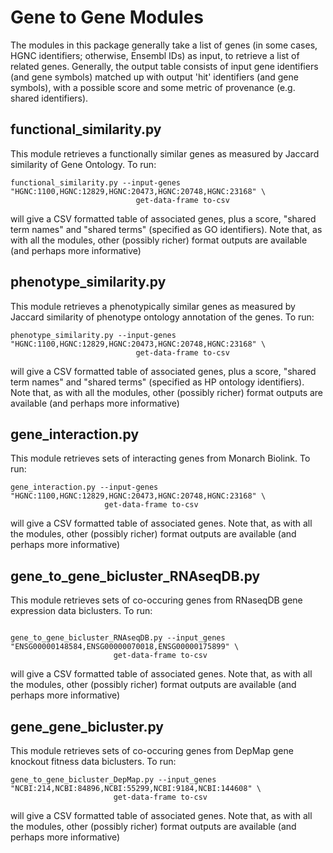 # Gene to Gene Modules

The modules in this package generally take a list of genes (in some cases,  HGNC identifiers; otherwise, Ensembl IDs)
as input, to retrieve a list of related genes. Generally, the output table consists of input gene identifiers
(and gene symbols) matched up with output 'hit' identifiers (and gene symbols),  with a possible score and some 
metric of provenance (e.g. shared identifiers).

## functional_similarity.py

This module retrieves a functionally similar genes as measured by Jaccard similarity of Gene Ontology. To run:

``` 
functional_similarity.py --input-genes "HGNC:1100,HGNC:12829,HGNC:20473,HGNC:20748,HGNC:23168" \
                            get-data-frame to-csv
```

will give a CSV formatted table of associated genes, plus a score, "shared term names" and 
"shared terms" (specified as GO identifiers). Note that, as with all the modules,
other (possibly richer) format outputs are available (and perhaps more informative)

## phenotype_similarity.py

This module retrieves a phenotypically similar genes  as measured by Jaccard similarity of phenotype ontology 
annotation of the genes. To run:

``` 
phenotype_similarity.py --input-genes "HGNC:1100,HGNC:12829,HGNC:20473,HGNC:20748,HGNC:23168" \
                            get-data-frame to-csv
```

will give a CSV formatted table of associated genes, plus a score, "shared term names" and 
"shared terms" (specified as HP ontology identifiers). Note that, as with all the modules,
other (possibly richer) format outputs are available (and perhaps more informative)

## gene_interaction.py

This module retrieves sets of interacting genes from Monarch Biolink. To run:

``` 
gene_interaction.py --input-genes "HGNC:1100,HGNC:12829,HGNC:20473,HGNC:20748,HGNC:23168" \
                     get-data-frame to-csv
```

will give a CSV formatted table of associated genes. Note that, as with all the modules,
other (possibly richer) format outputs are available (and perhaps more informative)

## gene_to_gene_bicluster_RNAseqDB.py

This module retrieves sets of co-occuring genes from RNaseqDB gene expression data biclusters. To run:

``` 

gene_to_gene_bicluster_RNAseqDB.py --input_genes "ENSG00000148584,ENSG00000070018,ENSG00000175899" \
                       get-data-frame to-csv
```

will give a CSV formatted table of associated genes. Note that, as with all the modules,
other (possibly richer) format outputs are available (and perhaps more informative)

## gene_gene_bicluster.py

This module retrieves sets of co-occuring genes from DepMap gene knockout fitness data biclusters. To run:

``` 
gene_to_gene_bicluster_DepMap.py --input_genes "NCBI:214,NCBI:84896,NCBI:55299,NCBI:9184,NCBI:144608" \
                       get-data-frame to-csv
```

will give a CSV formatted table of associated genes. Note that, as with all the modules,
other (possibly richer) format outputs are available (and perhaps more informative)

